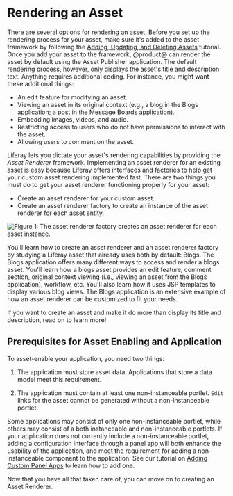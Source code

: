 # Rendering an Asset [](id=rendering-an-asset)

There are several options for rendering an asset. Before you set up the 
rendering process for your asset, make sure it's added to the asset framework 
by following the
[Adding, Updating, and Deleting Assets](/develop/tutorials/-/knowledge_base/7-1/adding-updating-and-deleting-assets-for-custom-entities)
tutorial. Once you add your asset to the framework, @product@ can render the 
asset by default using the Asset Publisher application. The default rendering 
process, however, only displays the asset's title and description text. 
Anything requires additional coding. For instance, you might want these 
additional things:

- An edit feature for modifying an asset.
- Viewing an asset in its original context (e.g., a blog
    in the Blogs application; a post in the Message Boards application).
- Embedding images, videos, and audio.
- Restricting access to users who do not have permissions to interact with the
    asset.
- Allowing users to comment on the asset. 

Liferay lets you dictate your asset's rendering capabilities by providing the
*Asset Renderer* framework. Implementing an asset renderer for an existing asset
is easy because Liferay offers interfaces and factories to help get your custom
asset rendering implemented fast. There are two things you must do to get your
asset renderer functioning properly for your asset:

- Create an asset renderer for your custom asset.
- Create an asset renderer factory to create an instance of the asset renderer
    for each asset entity.

![Figure 1: The asset renderer factory creates an asset renderer for each asset instance.](../../images/asset-renderer-diagram.png)

You'll learn how to create an asset renderer and an asset renderer factory by
studying a Liferay asset that already uses both by default: Blogs. The Blogs
application offers many different ways to access and render a blogs asset.
You'll learn how a blogs asset provides an edit feature, comment section,
original context viewing (i.e., viewing an asset from the Blogs application),
workflow, etc. You'll also learn how it uses JSP templates to display various
blog views. The Blogs application is an extensive example of how an asset
renderer can be customized to fit your needs. 

If you want to create an asset and make it do more than display its title and
description, read on to learn more!

## Prerequisites for Asset Enabling and Application [](id=prerequisites-for-asset-enabling-and-application)

To asset-enable your application, you need two things: 

1.  The application must store asset data. Applications that store a data model
    meet this requirement.

2. The application must contain at least one non-instanceable portlet. `Edit` 
    links for the asset cannot be generated without a non-instanceable portlet.

Some applications may consist of only one non-instanceable portlet, while others
may consist of a both instanceable and non-instanceable portlets. If your 
application does not currently include a non-instanceable portlet, adding a 
configuration interface through a panel app will both enhance the usability of 
the application, and meet the requirement for adding a non-instanceable 
component to the application. See our tutorial on 
[Adding Custom Panel Apps](/knowledge_base/7-1/customizing-the-product-menu#adding-custom-panel-apps)
to learn how to add one.

Now that you have all that taken care of, you can move on to creating an Asset 
Renderer.
